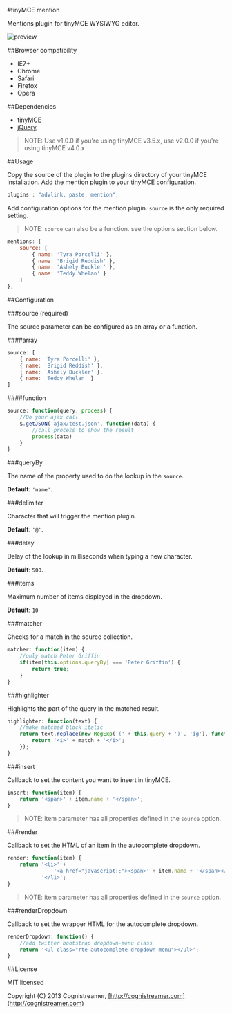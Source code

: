 #tinyMCE mention

Mentions plugin for tinyMCE WYSIWYG editor.

![preview](http://www.cognistreamer.com/shared/github/tinyMCE-mentions.png)

##Browser compatibility

* IE7+
* Chrome
* Safari
* Firefox
* Opera

##Dependencies

* [tinyMCE](http://www.tinymce.com/)
* [jQuery](http://jquery.com/)

> NOTE: Use v1.0.0 if you're using tinyMCE v3.5.x, use v2.0.0 if you're using tinyMCE v4.0.x

##Usage

Copy the source of the plugin to the plugins directory of your tinyMCE installation.
Add the mention plugin to your tinyMCE configuration.

```javascript
plugins : "advlink, paste, mention",
```

Add configuration options for the mention plugin. `source` is the only required setting.
> NOTE: `source` can also be a function. see the options section below.

```javascript
mentions: {
    source: [
        { name: 'Tyra Porcelli' }, 
        { name: 'Brigid Reddish' },
        { name: 'Ashely Buckler' },
        { name: 'Teddy Whelan' }
    ]
},
```

##Configuration

###source (required)

The source parameter can be configured as an array or a function.

####array

```javascript
source: [
    { name: 'Tyra Porcelli' }, 
    { name: 'Brigid Reddish' },
    { name: 'Ashely Buckler' },
    { name: 'Teddy Whelan' }
]
```

####function

```javascript
source: function(query, process) {
    //Do your ajax call
    $.getJSON('ajax/test.json', function(data) {
        //call process to show the result
        process(data)
    }
}
```

###queryBy

The name of the property used to do the lookup in the `source`.

**Default**: `'name'`.

###delimiter

Character that will trigger the mention plugin.

**Default**: `'@'`.

###delay

Delay of the lookup in milliseconds when typing a new character.

**Default**: `500`.

###items

Maximum number of items displayed in the dropdown.

**Default**: `10`

###matcher

Checks for a match in the source collection.

```javascript
matcher: function(item) {
    //only match Peter Griffin
    if(item[this.options.queryBy] === 'Peter Griffin') {
        return true;
    }
}
```

###highlighter

Highlights the part of the query in the matched result.

```javascript
highlighter: function(text) {
    //make matched block italic
    return text.replace(new RegExp('(' + this.query + ')', 'ig'), function ($1, match) {
        return '<i>' + match + '</i>';
    });
}
```

###insert

Callback to set the content you want to insert in tinyMCE.

```javascript
insert: function(item) {
    return '<span>' + item.name + '</span>';
}
```

> NOTE: item parameter has all properties defined in the `source` option.

###render

Callback to set the HTML of an item in the autocomplete dropdown.

```javascript
render: function(item) {
    return '<li>' +
               '<a href="javascript:;"><span>' + item.name + '</span></a>' +
           '</li>';
}
```

> NOTE: item parameter has all properties defined in the `source` option.

###renderDropdown

Callback to set the wrapper HTML for the autocomplete dropdown.

```javascript
renderDropdown: function() {
    //add twitter bootstrap dropdown-menu class
    return '<ul class="rte-autocomplete dropdown-menu"></ul>';
}
```

##License

MIT licensed

Copyright (C) 2013 Cognistreamer, [http://cognistreamer.com](http://cognistreamer.com)